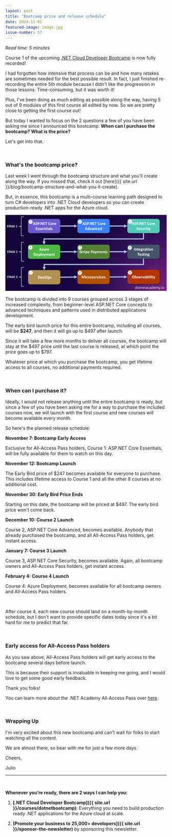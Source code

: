 ```yaml
---
layout: post
title: "Bootcamp price and release schedule"
date: 2024-11-02
featured-image: image.jpg
issue-number: 57
---
```


*Read time: 5 minutes*
​

Course 1 of the upcoming [.NET Cloud Developer Bootcamp](https://juliocasal.com/courses/dotnetbootcamp) is now fully recorded! 

I had forgotten how intensive that process can be and how many retakes are sometimes needed for the best possible result. In fact, I just finished re-recording the entire 5th module because I didn't like the progression in those lessons. Time-consuming, but it was worth it!

Plus, I've been doing as much editing as possible along the way, having 5 out of 9 modules of this first course all edited by now. So we are pretty close to getting the first course out!

But today I wanted to focus on the 2 questions a few of you have been asking me since I announced this bootcamp: **When can I purchase the bootcamp? What is the price?**

Let's get into that.

​

### **What's the bootcamp price?**
Last week I went through the bootcamp structure and what you'll create along the way. If you missed that, check it out [here]({{ site.url }}/blog/bootcamp-structure-and-what-you-ll-create).

But, in essence, this bootcamp is a multi-course learning path designed to turn C# developers into .NET Cloud developers so you can create production-ready .NET apps for the Azure cloud.


![](/assets/images/2024-11-02/4ghDFAZYvbFtvU3CTR72ZN-p6fjqSPR7s6gVy8SUTMFwa.jpeg)

The bootcamp is divided into 9 courses grouped across 3 stages of increased complexity, from beginner-level ASP.NET Core concepts to advanced techniques and patterns used in distributed applications development.

The early bird launch price for this entire bootcamp, including all courses, will be **$247**, and then it will go up to $497 after launch.

Since it will take a few more months to deliver all courses, the bootcamp will stay at the $497 price until the last course is released, at which point the price goes up to $797.

Whatever price at which you purchase the bootcamp, you get lifetime access to all courses, no additional payments required.

​

### **When can I purchase it?**
Ideally, I would not release anything until the entire bootcamp is ready, but since a few of you have been asking me for a way to purchase the included courses now, we will launch with the first course and new courses will become available every month.

So here's the planned release schedule:

**November 7: Bootcamp Early Access**

Exclusive for All-Access Pass holders, Course 1: ASP.NET Core Essentials, will be fully available for them to watch on this day.

**November 12: Bootcamp Launch**

The Early Bird price of $247 becomes available for everyone to purchase. This includes lifetime access to Course 1 and all the other 8 courses at no additional cost.

**November 30: Early Bird Price Ends**

Starting on this date, the bootcamp will be priced at $497. The early bird price won't come back.

**December 10: Course 2 Launch**

Course 2, ASP.NET Core Advanced, becomes available. Anybody that already purchased the bootcamp, and all All-Access Pass holders, get instant access.

**January 7: Course 3 Launch**

Course 3, ASP.NET Core Security, becomes available. Again, all bootcamp owners and All-Access Pass holders, get instant access.

**February 4: Course 4 Launch**

Course 4: Azure Deployment, becomes available for all bootcamp owners and All-Access Pass holders. 

​

After course 4, each new course should land on a month-by-month schedule, but I don't want to provide specific dates today since it's a bit hard for me to predict that far.

​

### **Early access for All-Access Pass holders**
As you saw above, All-Access Pass holders will get early access to the bootcamp several days before launch. 

This is because their support is invaluable in keeping me going, and I would love to get some good early feedback. 

Thank you folks!

You can learn more about the .NET Academy All-Access Pass over [here](https://juliocasal.com/courses/all-access).

​

### **Wrapping Up**
I'm very excited about this new bootcamp and can't wait for folks to start watching all the content.

We are almost there, so bear with me for just a few more days.

Cheers,

Julio

---


<br/>


**Whenever you’re ready, there are 2 ways I can help you:**

1. **[.NET Cloud Developer Bootcamp]({{ site.url }}/courses/dotnetbootcamp)**:​ Everything you need to build production ready .NET applications for the Azure cloud at scale.

2. **[Promote your business to 25,000+ developers]({{ site.url }}/sponsor-the-newsletter)** by sponsoring this newsletter.
